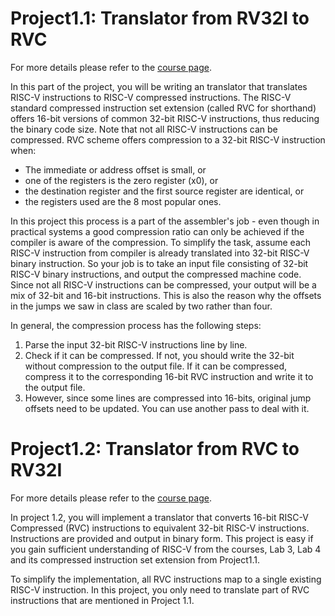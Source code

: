# Project1.1: Translator from RV32I to RVC

For more details please refer to the [course page](https://robotics.shanghaitech.edu.cn/courses/ca/22s/projects/1.1/).

In this part of the project, you will be writing an translator that translates RISC-V instructions to RISC-V compressed instructions. The RISC-V standard compressed instruction set extension (called RVC for shorthand) offers 16-bit versions of common 32-bit RISC-V instructions, thus reducing the binary code size. Note that not all RISC-V instructions can be compressed. RVC scheme offers compression to a 32-bit RISC-V instruction when:

- The immediate or address offset is small, or
- one of the registers is the zero register (x0), or
- the destination register and the first source register are identical, or
- the registers used are the 8 most popular ones.

In this project this process is a part of the assembler's job - even though in practical systems a good compression ratio can only be achieved if the compiler is aware of the compression. To simplify the task, assume each RISC-V instruction from compiler is already translated into 32-bit RISC-V binary instruction. So your job is to take an input file consisting of 32-bit RISC-V binary instructions, and output the compressed machine code. Since not all RISC-V instructions can be compressed, your output will be a mix of 32-bit and 16-bit instructions. This is also the reason why the offsets in the jumps we saw in class are scaled by two rather than four.

In general, the compression process has the following steps:

1. Parse the input 32-bit RISC-V instructions line by line.
2. Check if it can be compressed. If not, you should write the 32-bit without compression to the output file. If it can be compressed, compress it to the corresponding 16-bit RVC instruction and write it to the output file.
3. However, since some lines are compressed into 16-bits, original jump offsets need to be updated. You can use another pass to deal with it.

# Project1.2: Translator from RVC to RV32I

For more details please refer to the [course page](https://robotics.shanghaitech.edu.cn/courses/ca/22s/projects/1.2/).

In project 1.2, you will implement a translator that converts 16-bit RISC-V Compressed (RVC) instructions to equivalent 32-bit RISC-V instructions. Instructions are provided and output in binary form. This project is easy if you gain sufficient understanding of RISC-V from the courses, Lab 3, Lab 4 and its compressed instruction set extension from Project1.1.

To simplify the implementation, all RVC instructions map to a single existing RISC-V instruction. In this project, you only need to translate part of RVC instructions that are mentioned in Project 1.1.
